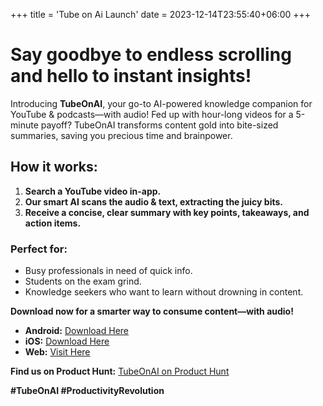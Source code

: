 +++
title = 'Tube on Ai Launch'
date = 2023-12-14T23:55:40+06:00
+++

# Say goodbye to endless scrolling and hello to instant insights!

Introducing **TubeOnAI**, your go-to AI-powered knowledge companion for YouTube & podcasts—with audio!
Fed up with hour-long videos for a 5-minute payoff? TubeOnAI transforms content gold into bite-sized summaries, saving you precious time and brainpower.

## How it works:
1. **Search a YouTube video in-app.**
2. **Our smart AI scans the audio & text, extracting the juicy bits.**
3. **Receive a concise, clear summary with key points, takeaways, and action items.**

### Perfect for:
- Busy professionals in need of quick info.
- Students on the exam grind.
- Knowledge seekers who want to learn without drowning in content.

**Download now for a smarter way to consume content—with audio!**

- **Android:** [Download Here](https://play.google.com/store/apps/details?id=com.tubeonai.app)
- **iOS:** [Download Here](https://apps.apple.com/us/app/tubeonai-summarize-listen/id6451212292)
- **Web:** [Visit Here](https://app.tubeonai.com/)

**Find us on Product Hunt:** [TubeOnAI on Product Hunt](https://www.producthunt.com/posts/tubeonai?r=h)

**#TubeOnAI #ProductivityRevolution**
